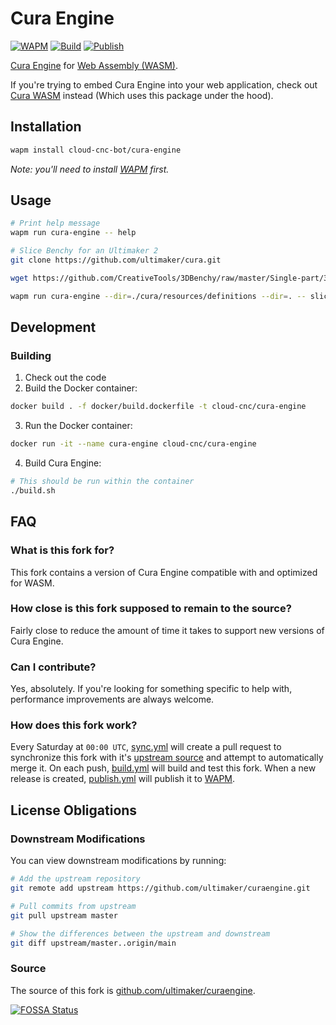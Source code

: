 # Cura Engine
[![WAPM](https://wapm.io/package/cloud-cnc-bot/cura-engine/badge.svg)](https://wapm.io/package/cloud-cnc-bot/cura-engine)
[![Build](https://img.shields.io/github/workflow/status/Cloud-CNC/cura-engine/Build?label=Build&style=flat-square)](https://github.com/Cloud-CNC/cura-engine/actions/workflows/build.yml)
[![Publish](https://img.shields.io/github/workflow/status/Cloud-CNC/cura-engine/Publish?label=Publish&style=flat-square)](https://github.com/Cloud-CNC/cura-engine/actions/workflows/publish.yml)

[Cura Engine](https://github.com/ultimaker/curaengine) for [Web Assembly (WASM)](https://webassembly.org).

If you're trying to embed Cura Engine into your web application, check out [Cura WASM](https://github.com/cloud-cnc/cura-wasm) instead (Which uses this package under the hood).

## Installation
```bash
wapm install cloud-cnc-bot/cura-engine
```
*Note: you'll need to install [WAPM](https://wapm.io) first.*

## Usage
```bash
# Print help message
wapm run cura-engine -- help

# Slice Benchy for an Ultimaker 2
git clone https://github.com/ultimaker/cura.git

wget https://github.com/CreativeTools/3DBenchy/raw/master/Single-part/3DBenchy.stl -O benchy.stl

wapm run cura-engine --dir=./cura/resources/definitions --dir=. -- slice -j ./cura/resources/definitions/ultimaker2.def.json -o ./benchy.gcode -l ./data/benchy.stl
```

## Development

### Building
1. Check out the code
2. Build the Docker container:
```bash
docker build . -f docker/build.dockerfile -t cloud-cnc/cura-engine
```
3. Run the Docker container:
```bash
docker run -it --name cura-engine cloud-cnc/cura-engine
```
4. Build Cura Engine:
```bash
# This should be run within the container
./build.sh
```

## FAQ

### What is this fork for?
This fork contains a version of Cura Engine compatible with and optimized for WASM.

### How close is this fork supposed to remain to the source?
Fairly close to reduce the amount of time it takes to support new versions of Cura Engine.

### Can I contribute?
Yes, absolutely. If you're looking for something specific to help with, performance improvements are always welcome.

### How does this fork work?
Every Saturday at `00:00 UTC`, [sync.yml](.github/workflows/sync.yml) will create a pull request to synchronize this fork with it's [upstream source](https://github.com/ultimaker/curaengine) and attempt to automatically merge it. On each push, [build.yml](.github/workflows/build.yml) will build and test this fork. When a new release is created, [publish.yml](.github/workflows/publish.yml) will publish it to [WAPM](https://wapm.io).

## License Obligations

### Downstream Modifications
You can view downstream modifications by running:
```bash
# Add the upstream repository
git remote add upstream https://github.com/ultimaker/curaengine.git

# Pull commits from upstream
git pull upstream master

# Show the differences between the upstream and downstream
git diff upstream/master..origin/main
```

### Source
The source of this fork is [github.com/ultimaker/curaengine](https://github.com/ultimaker/curaengine).

[![FOSSA Status](https://app.fossa.com/api/projects/git%2Bgithub.com%2FCloud-CNC%2Fcura-engine.svg?type=large)](https://app.fossa.com/projects/git%2Bgithub.com%2FCloud-CNC%2Fcura-engine?ref=badge_large)
